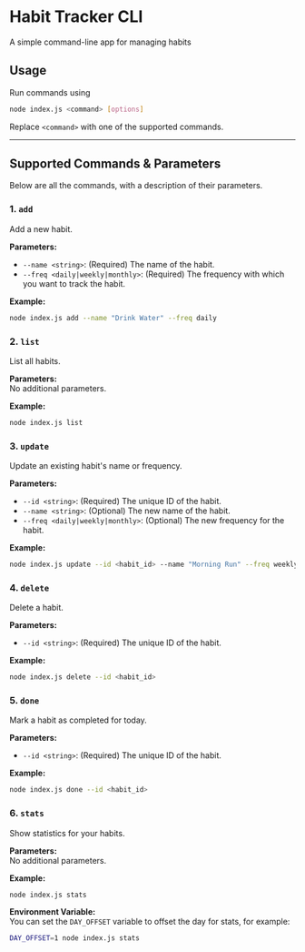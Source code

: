 # Habit Tracker CLI

A simple command-line app for managing habits

## Usage

Run commands using
```bash
node index.js <command> [options]
```

Replace `<command>` with one of the supported commands.

---

## Supported Commands & Parameters

Below are all the commands, with a description of their parameters.

### 1. `add`
Add a new habit.

**Parameters:**
- `--name <string>`: (Required) The name of the habit.
- `--freq <daily|weekly|monthly>`: (Required) The frequency with which you want to track the habit.

**Example:**
```bash
node index.js add --name "Drink Water" --freq daily
```

### 2. `list`
List all habits.

**Parameters:**  
No additional parameters.

**Example:**
```bash
node index.js list
```

### 3. `update`
Update an existing habit's name or frequency.

**Parameters:**
- `--id <string>`: (Required) The unique ID of the habit.
- `--name <string>`: (Optional) The new name of the habit.
- `--freq <daily|weekly|monthly>`: (Optional) The new frequency for the habit.

**Example:**
```bash
node index.js update --id <habit_id> --name "Morning Run" --freq weekly
```

### 4. `delete`
Delete a habit.

**Parameters:**
- `--id <string>`: (Required) The unique ID of the habit.

**Example:**
```bash
node index.js delete --id <habit_id>
```

### 5. `done`
Mark a habit as completed for today.

**Parameters:**
- `--id <string>`: (Required) The unique ID of the habit.

**Example:**
```bash
node index.js done --id <habit_id>
```

### 6. `stats`
Show statistics for your habits.

**Parameters:**  
No additional parameters.

**Example:**
```bash
node index.js stats
```

**Environment Variable:**  
You can set the `DAY_OFFSET` variable to offset the day for stats, for example:

```bash
DAY_OFFSET=1 node index.js stats
```
